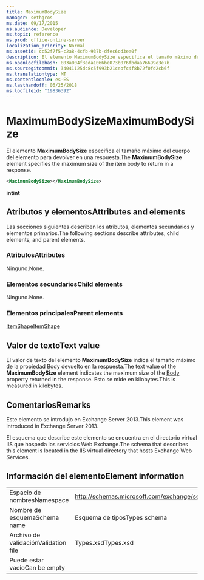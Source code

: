 ```yaml
---
title: MaximumBodySize
manager: sethgros
ms.date: 09/17/2015
ms.audience: Developer
ms.topic: reference
ms.prod: office-online-server
localization_priority: Normal
ms.assetid: cc52f7f5-c2a8-4cfb-937b-dfec6cd3ea0f
description: El elemento MaximumBodySize especifica el tamaño máximo del cuerpo del elemento para devolver en una respuesta.
ms.openlocfilehash: 803a004f3eda1066be073b076fbdaa76699e3e7b
ms.sourcegitcommit: 34041125dc8c5f993b21cebfc4f8b72f0fd2cb6f
ms.translationtype: MT
ms.contentlocale: es-ES
ms.lasthandoff: 06/25/2018
ms.locfileid: "19836392"
---
```

# <a name="maximumbodysize"></a><span data-ttu-id="4b5dc-103">MaximumBodySize</span><span class="sxs-lookup"><span data-stu-id="4b5dc-103">MaximumBodySize</span></span>

<span data-ttu-id="4b5dc-104">El elemento **MaximumBodySize** especifica el tamaño máximo del cuerpo del elemento para devolver en una respuesta.</span><span class="sxs-lookup"><span data-stu-id="4b5dc-104">The **MaximumBodySize** element specifies the maximum size of the item body to return in a response.</span></span> 
  
```XML
<MaximumBodySize></MaximumBodySize>
```

 <span data-ttu-id="4b5dc-105">**int**</span><span class="sxs-lookup"><span data-stu-id="4b5dc-105">**int**</span></span>
## <a name="attributes-and-elements"></a><span data-ttu-id="4b5dc-106">Atributos y elementos</span><span class="sxs-lookup"><span data-stu-id="4b5dc-106">Attributes and elements</span></span>

<span data-ttu-id="4b5dc-107">Las secciones siguientes describen los atributos, elementos secundarios y elementos primarios.</span><span class="sxs-lookup"><span data-stu-id="4b5dc-107">The following sections describe attributes, child elements, and parent elements.</span></span>
  
### <a name="attributes"></a><span data-ttu-id="4b5dc-108">Atributos</span><span class="sxs-lookup"><span data-stu-id="4b5dc-108">Attributes</span></span>

<span data-ttu-id="4b5dc-109">Ninguno.</span><span class="sxs-lookup"><span data-stu-id="4b5dc-109">None.</span></span>
  
### <a name="child-elements"></a><span data-ttu-id="4b5dc-110">Elementos secundarios</span><span class="sxs-lookup"><span data-stu-id="4b5dc-110">Child elements</span></span>

<span data-ttu-id="4b5dc-111">Ninguno.</span><span class="sxs-lookup"><span data-stu-id="4b5dc-111">None.</span></span>
  
### <a name="parent-elements"></a><span data-ttu-id="4b5dc-112">Elementos principales</span><span class="sxs-lookup"><span data-stu-id="4b5dc-112">Parent elements</span></span>

[<span data-ttu-id="4b5dc-113">ItemShape</span><span class="sxs-lookup"><span data-stu-id="4b5dc-113">ItemShape</span></span>](itemshape.md)
  
## <a name="text-value"></a><span data-ttu-id="4b5dc-114">Valor de texto</span><span class="sxs-lookup"><span data-stu-id="4b5dc-114">Text value</span></span>

<span data-ttu-id="4b5dc-115">El valor de texto del elemento **MaximumBodySize** indica el tamaño máximo de la propiedad [Body](body.md) devuelto en la respuesta.</span><span class="sxs-lookup"><span data-stu-id="4b5dc-115">The text value of the **MaximumBodySize** element indicates the maximum size of the [Body](body.md) property returned in the response.</span></span> <span data-ttu-id="4b5dc-116">Esto se mide en kilobytes.</span><span class="sxs-lookup"><span data-stu-id="4b5dc-116">This is measured in kilobytes.</span></span> 
  
## <a name="remarks"></a><span data-ttu-id="4b5dc-117">Comentarios</span><span class="sxs-lookup"><span data-stu-id="4b5dc-117">Remarks</span></span>

<span data-ttu-id="4b5dc-118">Este elemento se introdujo en Exchange Server 2013.</span><span class="sxs-lookup"><span data-stu-id="4b5dc-118">This element was introduced in Exchange Server 2013.</span></span>
  
<span data-ttu-id="4b5dc-119">El esquema que describe este elemento se encuentra en el directorio virtual IIS que hospeda los servicios Web Exchange.</span><span class="sxs-lookup"><span data-stu-id="4b5dc-119">The schema that describes this element is located in the IIS virtual directory that hosts Exchange Web Services.</span></span>
  
## <a name="element-information"></a><span data-ttu-id="4b5dc-120">Información del elemento</span><span class="sxs-lookup"><span data-stu-id="4b5dc-120">Element information</span></span>

|||
|:-----|:-----|
|<span data-ttu-id="4b5dc-121">Espacio de nombres</span><span class="sxs-lookup"><span data-stu-id="4b5dc-121">Namespace</span></span>  <br/> |http://schemas.microsoft.com/exchange/services/2006/types  <br/> |
|<span data-ttu-id="4b5dc-122">Nombre de esquema</span><span class="sxs-lookup"><span data-stu-id="4b5dc-122">Schema name</span></span>  <br/> |<span data-ttu-id="4b5dc-123">Esquema de tipos</span><span class="sxs-lookup"><span data-stu-id="4b5dc-123">Types schema</span></span>  <br/> |
|<span data-ttu-id="4b5dc-124">Archivo de validación</span><span class="sxs-lookup"><span data-stu-id="4b5dc-124">Validation file</span></span>  <br/> |<span data-ttu-id="4b5dc-125">Types.xsd</span><span class="sxs-lookup"><span data-stu-id="4b5dc-125">Types.xsd</span></span>  <br/> |
|<span data-ttu-id="4b5dc-126">Puede estar vacío</span><span class="sxs-lookup"><span data-stu-id="4b5dc-126">Can be empty</span></span>  <br/> ||
   

